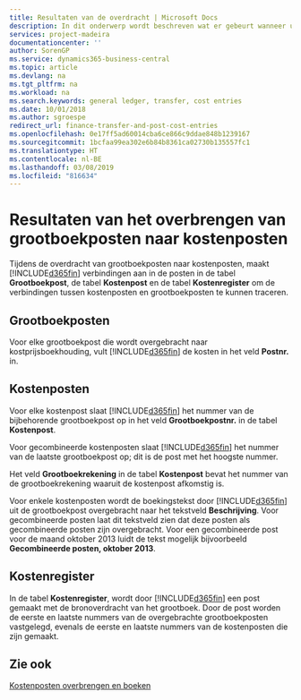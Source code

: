 ```yaml
---
title: Resultaten van de overdracht | Microsoft Docs
description: In dit onderwerp wordt beschreven wat er gebeurt wanneer u grootboekposten overbrengt naar kostenposten.
services: project-madeira
documentationcenter: ''
author: SorenGP
ms.service: dynamics365-business-central
ms.topic: article
ms.devlang: na
ms.tgt_pltfrm: na
ms.workload: na
ms.search.keywords: general ledger, transfer, cost entries
ms.date: 10/01/2018
ms.author: sgroespe
redirect_url: finance-transfer-and-post-cost-entries
ms.openlocfilehash: 0e17ff5ad60014cba6ce866c9ddae848b1239167
ms.sourcegitcommit: 1bcfaa99ea302e6b84b8361ca02730b135557fc1
ms.translationtype: HT
ms.contentlocale: nl-BE
ms.lasthandoff: 03/08/2019
ms.locfileid: "816634"
---
```

# <a name="results-of-transferring-general-ledger-entries-to-cost-entries"></a>Resultaten van het overbrengen van grootboekposten naar kostenposten
Tijdens de overdracht van grootboekposten naar kostenposten, maakt [!INCLUDE[d365fin](includes/d365fin_md.md)] verbindingen aan in de posten in de tabel **Grootboekpost**, de tabel **Kostenpost** en de tabel **Kostenregister** om de verbindingen tussen kostenposten en grootboekposten te kunnen traceren.  

## <a name="general-ledger-entries"></a>Grootboekposten  
Voor elke grootboekpost die wordt overgebracht naar kostprijsboekhouding, vult [!INCLUDE[d365fin](includes/d365fin_md.md)] de kosten in het veld **Postnr.** in.  

## <a name="cost-entries"></a>Kostenposten  
Voor elke kostenpost slaat [!INCLUDE[d365fin](includes/d365fin_md.md)] het nummer van de bijbehorende grootboekpost op in het veld **Grootboekpostnr.** in de tabel **Kostenpost**.  

Voor gecombineerde kostenposten slaat [!INCLUDE[d365fin](includes/d365fin_md.md)] het nummer van de laatste grootboekpost op; dit is de post met het hoogste nummer.  

Het veld **Grootboekrekening** in de tabel **Kostenpost** bevat het nummer van de grootboekrekening waaruit de kostenpost afkomstig is.  

Voor enkele kostenposten wordt de boekingstekst door [!INCLUDE[d365fin](includes/d365fin_md.md)] uit de grootboekpost overgebracht naar het tekstveld **Beschrijving**. Voor gecombineerde posten laat dit tekstveld zien dat deze posten als gecombineerde posten zijn overgebracht. Voor een gecombineerde post voor de maand oktober 2013 luidt de tekst mogelijk bijvoorbeeld **Gecombineerde posten, oktober 2013**.  

## <a name="cost-register"></a>Kostenregister  
In de tabel **Kostenregister**, wordt door [!INCLUDE[d365fin](includes/d365fin_md.md)] een post gemaakt met de bronoverdracht van het grootboek. Door de post worden de eerste en laatste nummers van de overgebrachte grootboekposten vastgelegd, evenals de eerste en laatste nummers van de kostenposten die zijn gemaakt.  

## <a name="see-also"></a>Zie ook  
[Kostenposten overbrengen en boeken](finance-transfer-and-post-cost-entries.md)   
